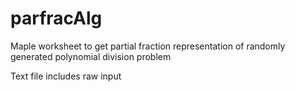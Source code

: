 # parfracAlg
Maple worksheet to get partial fraction representation of randomly generated polynomial division problem

Text file includes raw input